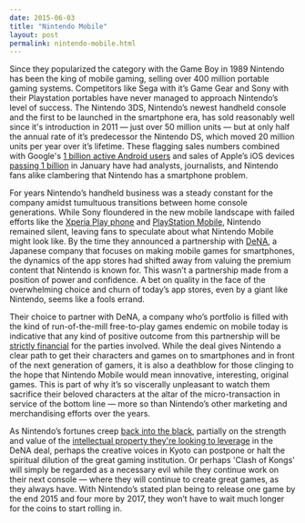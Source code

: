 ```yaml
---
date: 2015-06-03
title: "Nintendo Mobile"
layout: post
permalink: nintendo-mobile.html
---
```

Since they popularized the category with the Game Boy in 1989 Nintendo has been the king of mobile gaming, selling over 400 million portable gaming systems. Competitors like Sega with it’s Game Gear and Sony with their Playstation portables have never managed to approach Nintendo’s level of success. The Nintendo 3DS, Nintendo’s newest handheld console and the first to be launched in the smartphone era, has sold reasonably well since it's introduction in 2011 — just over 50 million units — but at only half the annual rate of it’s predecessor the Nintendo DS, which moved 20 million units per year over it’s lifetime. These flagging sales numbers combined with Google's [1 billion active Android users](http://www.theverge.com/2014/6/25/5841924/google-android-users-1-billion-stats) and sales of Apple’s iOS devices [passing 1 billion](https://twitter.com/pschiller/status/560197288048340992) in January have had analysts, journalists, and Nintendo fans alike clambering that Nintendo has a smartphone problem.

For years Nintendo’s handheld business was a steady constant for the company amidst tumultuous transitions between home console generations. While Sony floundered in the new mobile landscape with failed efforts like the [Xperia Play phone](http://en.wikipedia.org/wiki/Xperia_Play) and [PlayStation Mobile](http://www.theverge.com/2015/3/11/8189455/playstation-mobile-closing), Nintendo remained silent, leaving fans to speculate about what Nintendo Mobile might look like. By the time they announced a partnership with [DeNA](http://www.mobage.com), a Japanese company that focuses on making mobile games for smartphones, the dynamics of the app stores had shifted away from valuing the premium content that Nintendo is known for. This wasn’t a partnership made from a position of power and confidence. A bet on quality in the face of the overwhelming choice and churn of today’s app stores, even by a giant like Nintendo, seems like a fools errand.

Their choice to partner with DeNA, a company who’s portfolio is filled with the kind of run-of-the-mill free-to-play games endemic on mobile today is indicative that any kind of positive outcome from this partnership will be [strictly financial](http://www.eurogamer.net/articles/2015-04-01-dena-aims-for-usd25m-a-month-with-nintendo-mobile-games) for the parties involved. While the deal gives Nintendo a clear path to get their characters and games on to smartphones and in front of the next generation of gamers, it is also a deathblow for those clinging to the hope that Nintendo Mobile would mean innovative, interesting, original games. This is part of why it’s so viscerally unpleasant to watch them sacrifice their beloved characters at the altar of the micro-transaction in service of the bottom line — more so than Nintendo’s other marketing and merchandising efforts over the years.

As Nintendo’s fortunes creep [back into the black](http://www.polygon.com/2015/5/7/8564943/nintendo-profit-fiscal-year-2015-financial-results), partially on the strength and value of the [intellectual property they're looking to leverage](http://fortune.com/2015/04/30/nintendo-amiibo/) in the DeNA deal, perhaps the creative voices in Kyoto can postpone or halt the spiritual dilution of the great gaming institution. Or perhaps 'Clash of Kongs' will simply be regarded as a necessary evil while they continue work on their next console — where they will continue to create great games, as they always have. With Nintendo’s stated plan being to release one game by the end 2015 and four more by 2017, they won’t have to wait much longer for the coins to start rolling in.